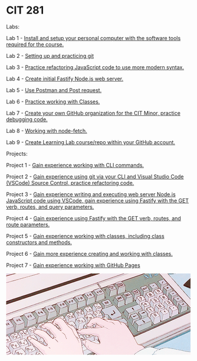 # CIT 281

Labs:

Lab 1 - [Install and setup your personal computer with the software tools required for the course.](https://beawetton.github.io/cit-lab1/)


Lab 2 - [Setting up and practicing git](https://beawetton.github.io/cit-lab2/)


Lab 3 - [Practice refactoring JavaScript code to use more modern syntax.](https://beawetton.github.io/cit-lab3/)


Lab 4 - [Create initial Fastify Node.js web server.](https://beawetton.github.io/cit-lab4/)


Lab 5 - [Use Postman and Post request.](https://beawetton.github.io/cit-lab5/)


Lab 6 - [Practice working with Classes.](https://beawetton.github.io/cit-lab6/)


Lab 7 - [Create your own GitHub organization for the CIT Minor, practice debugging code.](https://beawetton.github.io/cit-lab7/)


Lab 8 - [Working with node-fetch.](https://beawetton.github.io/cit-lab8/)


Lab 9 - [Create Learning Lab course/repo within your GitHub account.](https://beawetton.github.io/cit-lab9/)



Projects:

Project 1 - [Gain experience working with CLI commands.](https://beawetton.github.io/cit-p1/)


Project 2 - [Gain experience using git via your CLI and Visual Studio Code (VSCode) Source Control, practice refactoring code.](https://beawetton.github.io/cit-p2/)


Project 3 - [Gain experience writing and executing web server Node.js JavaScript code using VSCode, gain experience using Fastify with the GET verb, routes, and query parameters.](https://beawetton.github.io/cit-p3/)


Project 4 - [Gain experience using Fastify with the GET verb, routes, and route parameters.](https://beawetton.github.io/cit-p4/)


Project 5 - [Gain experience working with classes, including class constructors and methods.](https://beawetton.github.io/cit-p5/)


Project 6 - [Gain more experience creating and working with classes.](https://beawetton.github.io/cit-p6/)


Project 7 - [Gain experience working with GitHub Pages]([https://github.com/beawetton/cit-p7](https://beawetton.github.io/cit-p7/))



![Image description](coding.gif)

